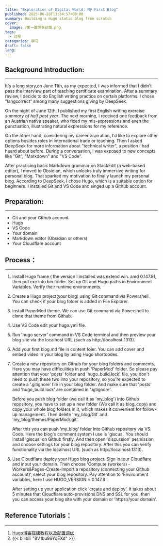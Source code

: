 ```yaml
---
title: "Exploration of Digital World: My First Blog"
published: 2025-06-20T13:34:57+08:00
summary: Building a Hugo static blog from scratch
cover:
  image: /第一篇博客封面.png
tags:
  - 过程
categories: 学习
draft: false
lang:
---
```


## Background Introduction:
---
It's a long story,on June 11th, as my expected, I was informed that I didn't pass the interview part of teaching certificate examination. After a summary review, I decide to do English writing practice on certain platforms. I chose "langcorrect" among many suggestions giving by DeepSeek. 

On the night of June 12th, I published my first English writing exercise *summary of half past year*. The next morning, I received one feedback from an Austrian native speaker, who fixed my mis-expressions and even the punctuation, illustrating natural expressions for my reference.

On the other hand, considering my career aspiration, I'd like to explore other options besides roles in international trade or teaching. Then I asked DeepSeek for more information about "technical  writer", a position I had heard about before. During a conversation, I was exposed to new concepts like "Git", "Markdown" and "VS Code".

After practicing basic Markdown grammar on StackEdit (a web-based editor), I moved to Obsidian, which unlocks truly immersive writing for personal blog. That sparked my motivation to finally launch my personal blog. According to DeepSeek, I chose Hugo, which is a suitable option for beginners. I installed Git and VS Code and singed up a Github account.
## Preparation:
---
- Git and your Github account
- Hugo
- VS Code
- Your domain 
- Markdown editor (Obsidian or others)
- Your Cloudflare account
## Process：
---
1. Install Hugo frame ( the version I installed was extend win. amd 0.147.8), then put exe into bin folder. Set up Git and Hugo paths in Environment Variables. Verify their runtime environments.

2. Create a Hugo project(your blog) using Git command via Powershell. You can check if your blog folder is added in File Explorer. 

3. Install PaperMod theme. We can use Git command via Powershell to clone that theme from Github.

4. Use VS Code edit your hugo.yml file. 

5. Run 'hugo server' command in VS Code terminal and then preview your blog site via the localhost URL (such as http://localhost:1313).

6. Add your first blog.md file in content foler. You can add cover and embed video in your blog by using Hugo shortcodes.

7.  Create a new repository on Github for your blog folders and comments. Here you may have difficulities in push 'PaperMod' folder. So please pay attention that your 'posts' folder and 'hugo_build.lock' file, you don't need to push these two into your repository, so you're expected to create a '.gitignore' file in your blog folder. And make sure that 'posts' and 'hugo_build.lock' are contained in '.igtignore'. 

    Before you push blog folder (we call it as 'my_blog') into Github repository, you have to set up a new folder (We call it as blog_copy) and copy your whole blog folders in it, which makes it convenient for follow-up management. Then delete 'my_blog/Git' and 'my_blog/themes/PaperMod/.git'. 
    
    After this you can push 'my_blog' folder into Github repository via VS Code. Here the blog's comment system I use is 'giscus'. You should install 'giscus' on Github firstly. And then open 'discussion' permission and choose settings for your blog repository. After this you can verify functionality via the localhost URL (such as http://localhost:1313).                                                
8. Use Cloudflare deploy your Hugo blog project. Sign in tour Cloudflare and input your domain. Then choose 'Compute (workers) - Workers&Pages-Create-Import a repository (connecting your Github account)', select your blog repository. Pay attention to 'Environment variables, here I use HUGO_VERSION = 0.147.8 '. 

   After setting up your application click 'create and deploy'. It takes about 5 minutes that Cloudflare auto-provisions DNS and SSL for you, then you can access your blog site with your domain or 'https://your domain'.
## Reference Tutorials：
---
1. [Hugo博客搭建教程以及配置调优](https://cloud.tencent.com/developer/article/2530969) 
2. {{< bilibili "BV1bu96YqEXd" >}}

